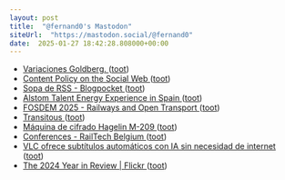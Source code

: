 ```yaml
---
layout: post
title:  "@fernand0's Mastodon"
siteUrl:  "https://mastodon.social/@fernand0"
date:  2025-01-27 18:42:28.808000+00:00
---
```

*  [Variaciones Goldberg. ](https://avecesunafoto.wordpress.com/2025/01/27/variaciones-goldberg) ([toot](https://mastodon.social/@fernand0/113901787466923545))
*  [Content Policy on the Social Web ](https://socialwebfoundation.org/2025/01/12/content-policy-on-the-social-web) ([toot](https://mastodon.social/@fernand0/113901688435876644))
*  [Sopa de RSS - Blogpocket ](https://www.blogpocket.com/fedipost/sopa-de-rss) ([toot](https://mastodon.social/@fernand0/113901424381820426))
*  [Alstom Talent Energy Experience in Spain ](https://www.alstom.com/alstom-talent-energy-experience-spai) ([toot](https://mastodon.social/@fernand0/113901312257284679))
*  [FOSDEM 2025 - Railways and Open Transport ](https://fosdem.org/2025/schedule/track/railways) ([toot](https://mastodon.social/@fernand0/113901040695773092))
*  [Transitous ](https://transitous.org) ([toot](https://mastodon.social/@fernand0/113900401076665385))
*  [Máquina de cifrado Hagelin M-209 ](https://www.flickr.com/photos/fernand0/54270138699) ([toot](https://mastodon.social/@fernand0/113900179495703013))
*  [Conferences - RailTech Belgium  ](https://www.railtechbelgium.com/conferences/) ([toot](https://mastodon.social/@fernand0/113900007652866813))
*  [VLC ofrece subtítulos automáticos con IA sin necesidad de internet ](https://wwwhatsnew.com/2025/01/11/vlc-ofrece-subtitulos-automaticos-con-ia-sin-necesidad-de-internet) ([toot](https://mastodon.social/@fernand0/113899799167715363))
*  [The 2024 Year in Review \| Flickr ](https://www.flickr.com/year-in-review/2024) ([toot](https://mastodon.social/@fernand0/113899645147527174))
